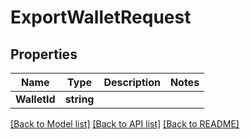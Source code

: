 # ExportWalletRequest

## Properties
Name | Type | Description | Notes
------------ | ------------- | ------------- | -------------
**WalletId** | **string** |  | 

[[Back to Model list]](../README.md#documentation-for-models) [[Back to API list]](../README.md#documentation-for-api-endpoints) [[Back to README]](../README.md)


